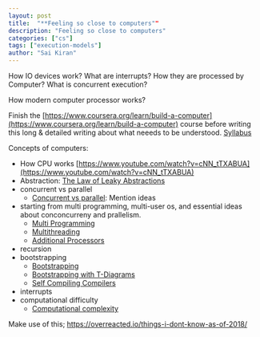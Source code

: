 ```yaml
---
layout: post
title:  "**Feeling so close to computers""
description: "Feeling so close to computers"
categories: ["cs"]
tags: ["execution-models"]
author: "Sai Kiran"
---
```



How IO devices work?
What are interrupts?
How they are processed by Computer?
What is concurrent execution?


How modern computer processor works?


Finish the [https://www.coursera.org/learn/build-a-computer](https://www.coursera.org/learn/build-a-computer) course before writing this long & 
detailed writing about what neeeds to be understood. [Syllabus](https://docs.wixstatic.com/ugd/44046b_9b60bbc2723a435db664fa0faa4dc645.pdf)

Concepts of computers:
- How CPU works [https://www.youtube.com/watch?v=cNN_tTXABUA](https://www.youtube.com/watch?v=cNN_tTXABUA)
- Abstraction: [The Law of Leaky Abstractions](https://www.joelonsoftware.com/2002/11/11/the-law-of-leaky-abstractions/)
- concurrent vs parallel
    - [Concurrent vs parallel](https://blog.golang.org/concurrency-is-not-parallelism): Mention ideas
- starting from multi programming, multi-user os, and essential ideas about conconcurreny and prallelism.
    - [Multi Programming](https://www.youtube.com/watch?v=MB0yDMQj1lU)
    - [Multithreading](https://www.youtube.com/watch?v=7ENFeb-J75k)
    - [Additional Processors](https://www.youtube.com/watch?v=CDpL9wOQcus)
- recursion
- bootstrapping
    - [Bootstrapping](https://www.youtube.com/watch?v=nslY1s0U9_c)
    - [Bootstrapping with T-Diagrams](https://www.youtube.com/watch?v=PjeE8Bc96HY&t=20s)
    - [Self Compiling Compilers](https://www.youtube.com/watch?v=lJf2i87jgFA)
- interrupts
- computational difficulty
    - [Computational complexity](https://www.youtube.com/watch?v=moPtwq_cVH8)
    
    
    
Make use of this; https://overreacted.io/things-i-dont-know-as-of-2018/